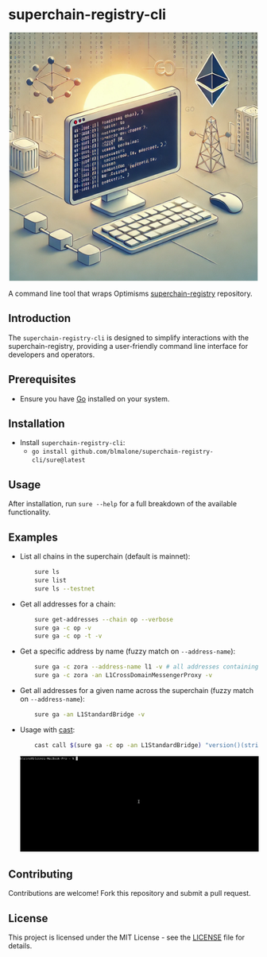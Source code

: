 # superchain-registry-cli

<p align="center">
    <img src="./superchain-registry-cli-dalle.png" alt="Generated Dall-e given this README as a prompt" width="500"/>
</p>

A command line tool that wraps Optimisms [superchain-registry](https://github.com/ethereum-optimism/superchain-registry) repository.

## Introduction

The `superchain-registry-cli` is designed to simplify interactions with the superchain-registry, providing a user-friendly command line interface for developers and operators.

## Prerequisites

- Ensure you have [Go](https://formulae.brew.sh/formula/go) installed on your system.

## Installation

- Install `superchain-registry-cli`:
    - `go install github.com/blmalone/superchain-registry-cli/sure@latest`
 
## Usage

After installation, run `sure --help` for a full breakdown of the available functionality.

## Examples

- List all chains in the superchain (default is mainnet): 
    ```bash 
        sure ls
        sure list
        sure ls --testnet
    ``` 
- Get all addresses for a chain: 
    ```bash 
        sure get-addresses --chain op --verbose
        sure ga -c op -v
        sure ga -c op -t -v
    ```
- Get a specific address by name (fuzzy match on `--address-name`): 
    ```bash
        sure ga -c zora --address-name l1 -v # all addresses containing "l1" - not case sensitive
        sure ga -c zora -an L1CrossDomainMessengerProxy -v
    ```

- Get all addresses for a given name across the superchain (fuzzy match on `--address-name`): 
    ```bash
        sure ga -an L1StandardBridge -v
    ```

- Usage with [cast](https://book.getfoundry.sh/cast/):
    ```bash
        cast call $(sure ga -c op -an L1StandardBridge) "version()(string)"
    ```
    ![How to use sure with cast](./cast-usage-example.gif)  

## Contributing

Contributions are welcome! Fork this repository and submit a pull request.

## License

This project is licensed under the MIT License - see the [LICENSE](LICENSE) file for details.
